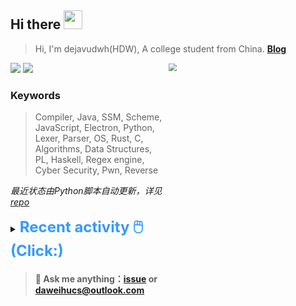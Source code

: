 ## Hi there <img src="https://raw.githubusercontent.com/MartinHeinz/MartinHeinz/master/wave.gif" width="30px">

> Hi, I'm dejavudwh(HDW), A college student from China. **[Blog](https://www.cnblogs.com/secoding)** 

![](https://komarev.com/ghpvc/?username=dejavudwh)
<img src="https://img.shields.io/badge/BLOG-dejavudwh-blue"><a href="https://www.cnblogs.com/secoding/"></a></img>
<img align="right" width="50%" src="https://github-readme-stats.vercel.app/api?username=dejavudwh&show_icons=true&theme=onedark&count_private=true" style="zoom: 80%;" /> 

### Keywords 

> Compiler, Java, SSM, Scheme, JavaScript, Electron, Python, Lexer, Parser, OS, Rust, C, Algorithms, Data Structures, PL, Haskell, Regex engine, Cyber Security, Pwn, Reverse

*最近状态由Python脚本自动更新，详见<a href="https://github.com/dejavudwh/dejavudwh"> repo</a>*

<details>

  <summary><font size="5.5" color="#3399FF"><b>Recent activity 🖱️(Click:)</b></font></summary>

  - <details open>

    <summary><font size="3.5" color="#3399FF"><b>Recent Post 🖱️</b></font></summary>
    <br>
    <table>
    <tr>
    <td>
    <!-- ZHIHUPOSTS:START --> 

    <!-- ZHIHUPOSTS:END -->
    </td>
    <td>
    <!-- GITHUB:START -->

    - [dejavudwh opened an issue in cilium/tetragon](https://github.com/cilium/tetragon/issues/1947) - 2024-01-08T20:01:10Z
    - [dejavudwh forked dejavudwh/ved-ebpf from hardenedvault/ved-ebpf](https://github.com/dejavudwh/ved-ebpf) - 2024-01-07T18:57:36Z
    - [dejavudwh starred hardenedvault/ved-ebpf](https://github.com/hardenedvault/ved-ebpf) - 2024-01-07T18:57:32Z
    - [dejavudwh pushed to main in dejavudwh/vArmor](https://github.com/dejavudwh/vArmor/compare/8a4f802d62...c34744d9e7) - 2024-01-07T18:52:51Z
    - [dejavudwh pushed to main in dejavudwh/tracee](https://github.com/dejavudwh/tracee/compare/61d36285ae...4be97e0841) - 2024-01-07T18:51:07Z
    <!-- GITHUB:END -->
    </td>
    </tr>
    </table>
  </details>

</details>

> #### 💬 Ask me anything：[issue](https://github.com/dejavudwh/dejavudwh/issues) or [daweihucs@outlook.com](mailto:daweihucs@outlook.com)